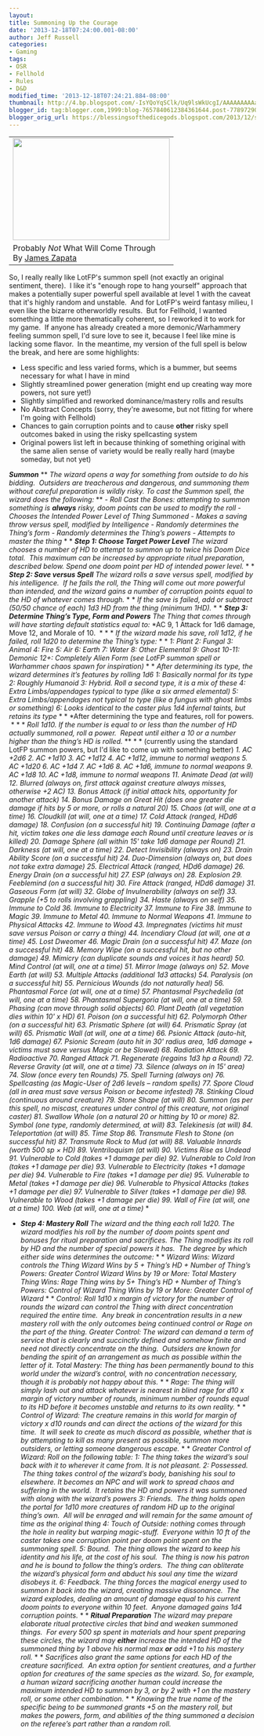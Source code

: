 ```yaml
---
layout:  
title: Summoning Up the Courage
date: '2013-12-18T07:24:00.001-08:00'
author: Jeff Russell
categories:
- Gaming
tags:
- OSR
- Fellhold
- Rules
- D&D
modified_time: '2013-12-18T07:24:21.884-08:00'
thumbnail: http://4.bp.blogspot.com/-IsYQoYqSClk/Uq9lsWkUcgI/AAAAAAAAAaU/NZexDdL44X0/s72-c/1200x782_11735_Summoning_2d_fantasy_demon_witch_magic_monster_wizard_creature_sorceress_beast_demoness_mage_pi.jpg
blogger_id: tag:blogger.com,1999:blog-7657840612384361644.post-7789729066733499042
blogger_orig_url: https://blessingsofthedicegods.blogspot.com/2013/12/summoning-up-courage.html
---
```


 <table> <tbody> <tr class="odd"> <td><a href="http://4.bp.blogspot.com/-IsYQoYqSClk/Uq9lsWkUcgI/AAAAAAAAAaU/NZexDdL44X0/s1600/1200x782_11735_Summoning_2d_fantasy_demon_witch_magic_monster_wizard_creature_sorceress_beast_demoness_mage_pi.jpg"><img src="http://4.bp.blogspot.com/-IsYQoYqSClk/Uq9lsWkUcgI/AAAAAAAAAaU/NZexDdL44X0/s320/1200x782_11735_Summoning_2d_fantasy_demon_witch_magic_monster_wizard_creature_sorceress_beast_demoness_mage_pi.jpg" width="320" height="208" /></a></td> </tr> <tr class="even"> <td>Probably <em>Not</em> What Will Come Through<br /> By <a href="http://www.jameszapata.com/">James Zapata</a></td> </tr> </tbody> </table> 
  

So, I really really like LotFP's summon spell (not exactly an original sentiment, there).  I like it's "enough rope to hang yourself" approach that makes a potentially super powerful spell available at level 1 with the caveat that it's highly random and unstable.  And for LotFP's weird fantasy milieu, I even like the bizarre otherworldly results.  But for Fellhold, I wanted something a little more thematically coherent, so I reworked it to work for my game.  If anyone has already created a more demonic/Warhammery feeling summon spell, I'd sure love to see it, because I feel like mine is lacking some flavor.  In the meantime, my version of the full spell is below the break, and here are some highlights:  
  
  

  - Less specific and less varied forms, which is a bummer, but seems
    necessary for what I have in mind
  - Slightly streamlined power generation (might end up creating way
    more powers, not sure yet!)
  - Slightly simplified and reworked dominance/mastery rolls and results
  - No Abstract Concepts (sorry, they're awesome, but not fitting for
    where I'm going with Fellhold)
  - Chances to gain corruption points and to cause **other** risky spell
    outcomes baked in using the risky spellcasting system
  - Original powers list left in because thinking of something original
    with the same alien sense of variety would be really really hard
    (maybe someday, but not yet)

  

***Summon***  **  *The wizard opens a way for something from outside to do his bidding.  Outsiders are treacherous and dangerous, and summoning them without careful preparation is wildly risky. To cast the Summon spell, the wizard does the following:*  **  *- Roll Cast the Bones: attempting to summon something is **always** risky, doom points can be used to modify the roll*  *- Chooses the Intended Power Level of Thing Summoned*  *- Makes a saving throw versus spell, modified by Intelligence*  *- Randomly determines the Thing’s form*  *- Randomly determines the Thing’s powers*  *- Attempts to master the thing*  *   *  ***Step 1: Choose Target Power Level***  *The wizard chooses a number of HD to attempt to summon up to twice his Doom Dice total.  This maximum can be increased by appropriate ritual preparation, described below. Spend one doom point per HD of intended power level.*  *   *  ***Step 2: Save versus Spell***  *The wizard rolls a save versus spell, modified by his intelligence.  If he fails the roll, the Thing will come out more powerful than intended, and the wizard gains a number of corruption points equal to the HD of whatever comes through.*  *   *  *If the save is failed, add or subtract (50/50 chance of each) 1d3 HD from the thing (minimum 1HD).*  *   *  ***Step 3: Determine Thing’s Type, Form and Powers***  *The Thing that comes through will have starting default statistics equal to:*  *AC 9, 1 Attack for 1d6 damage, Move 12, and Morale of 10.  *  *   *  *If the wizard made his save, roll 1d12, if he failed, roll 1d20 to determine the Thing’s type:*  *   *  *1: Plant*   *2: Fungal*   *3: Animal*   *4: Fire*   *5: Air*   *6: Earth*  *7: Water*   *8: Other Elemental*   *9: Ghost*  *10-11: Demonic*  *12+: Completely Alien Form (see LotFP summon spell or Warhammer chaos spawn for inspiration)*  *   *  *After determining its type, the wizard determines it’s features by rolling 1d6*  *1: Basically normal for its type*  *2: Roughly Humanoid*  *3: Hybrid. Roll a second type, it is a mix of these*  *4: Extra Limbs/appendages typical to type (like a six armed elemental)*  *5: Extra Limbs/appendages not typical to type (like a fungus with ghost limbs or something)*  *6: Looks identical to the caster plus 1d4 infernal taints, but retains its type*  *   *  *After determining the type and features, roll for powers.  *  *   *  *Roll 1d10. If the number is equal to or less than the number of HD actually summoned, roll a power.  Repeat until either a 10 or a number higher than the thing’s HD is rolled.*  **  *   *  (currently using the standard LotFP summon powers, but I'd like to come up with something better)    *1. AC +2d6*  *2. AC +1d10*  *3. AC +1d12*  *4. AC +1d12, immune to normal weapons*  *5. AC +1d20*  *6. AC +1d4*  *7. AC +1d6*  *8. AC +1d6, immune to normal weapons*  *9. AC +1d8*  *10. AC +1d8, immune to normal weapons*  *11. Animate Dead (at will)*  *12. Blurred (always on, first attack against creature always misses, otherwise +2 AC)*  *13. Bonus Attack (if initial attack hits, opportunity for another attack)*  *14. Bonus Damage on Great Hit (does one greater die damage if hits by 5 or more, or rolls a natural 20)*  *15. Chaos (at will, one at a time)*  *16. Cloudkill (at will, one at a time)*  *17. Cold Attack (ranged, HDd6 damage)*  *18. Confusion (on a successful hit)*  *19. Continuing Damage (after a hit, victim takes one die less damage each Round until creature leaves or is killed)*  *20. Damage Sphere (all within 15' take 1d6 damage per Round)*  *21. Darkness (at will, one at a time)*  *22. Detect Invisibility (always on)*  *23. Drain Ability Score (on a successful hit)*  *24. Duo-Dimension (always on, but does not take extra damage)*  *25. Electrical Attack (ranged, HDd6 damage)*  *26. Energy Drain (on a successful hit)*  *27. ESP (always on)*  *28. Explosion*  *29. Feeblemind (on a successful hit)*  *30. Fire Attack (ranged, HDd6 damage)*  *31. Gaseous Form (at will)*  *32. Globe of Invulnerability (always on self)*  *33. Grapple (+5 to rolls involving grappling)*  *34. Haste (always on self)*  *35. Immune to Cold*  *36. Immune to Electricity*  *37. Immune to Fire*  *38. Immune to Magic*  *39. Immune to Metal*  *40. Immune to Normal Weapons*  *41. Immune to Physical Attacks*  *42. Immune to Wood*  *43. Impregnates (victims hit must save versus Poison or carry a thing)*  *44. Incendiary Cloud (at will, one at a time)*  *45. Lost Dweomer*  *46. Magic Drain (on a successful hit)*  *47. Maze (on a successful hit)*  *48. Memory Wipe (on a successful hit, but no other damage)*  *49. Mimicry (can duplicate sounds and voices it has heard)*  *50. Mind Control (at will, one at a time)*  *51. Mirror Image (always on)*  *52. Move Earth (at will)*  *53. Multiple Attacks (additional 1d3 attacks)*  *54. Paralysis (on a successful hit)*  *55. Pernicious Wounds (do not naturally heal)*  *56. Phantasmal Force (at will, one at a time)*  *57. Phantasmal Psychedelia (at will, one at a time)*  *58. Phantasmal Supergoria (at will, one at a time)*  *59. Phasing (can move through solid objects)*  *60. Plant Death (all vegetation dies within 10' x HD)*  *61. Poison (on a successful hit)*  *62. Polymorph Other (on a successful hit)*  *63. Prismatic Sphere (at will)*  *64. Prismatic Spray (at will)*  *65. Prismatic Wall (at will, one at a time)*  *66. Psionic Attack (auto-hit, 1d6 damage)*  *67. Psionic Scream (auto hit in 30' radius area, 1d6 damage + victims must save versus Magic or be Slowed)*  *68. Radiation Attack*  *69. Radioactive*  *70. Ranged Attack*  *71. Regenerate (regains 1d3 hp a Round)*  *72. Reverse Gravity (at will, one at a time)*  *73. Silence (always on in 15' area)*  *74. Slow (once every ten Rounds)*  *75. Spell Turning (always on)*  *76. Spellcasting (as Magic-User of 2d6 levels – random spells)*  *77. Spore Cloud (all in area must save versus Poison or become infested)*  *78. Stinking Cloud (continuous around creature)*  *79. Stone Shape (at will)*  *80. Summon (as per this spell, no miscast, creatures under control of this creature, not original caster)*  *81. Swallow Whole (on a natural 20 or hitting by 10 or more)*  *82. Symbol (one type, randomly determined, at will)*  *83. Telekinesis (at will)*  *84. Teleportation (at will)*  *85. Time Stop*  *86. Transmute Flesh to Stone (on successful hit)*  *87. Transmute Rock to Mud (at will)*  *88. Valuable Innards (worth 500 sp × HD)*  *89. Ventriloquism (at will)*  *90. Victims Rise as Undead*  *91. Vulnerable to Cold (takes +1 damage per die)*  *92. Vulnerable to Cold Iron (takes +1 damage per die)*  *93. Vulnerable to Electricity (takes +1 damage per die)*  *94. Vulnerable to Fire (takes +1 damage per die)*  *95. Vulnerable to Metal (takes +1 damage per die)*  *96. Vulnerable to Physical Attacks (takes +1 damage per die)*  *97. Vulnerable to Silver (takes +1 damage per die)*  *98. Vulnerable to Wood (takes +1 damage per die)*  *99. Wall of Fire (at will, one at a time)*  *100. Web (at will, one at a time)*  *  
  
*  ***Step 4: Mastery Roll***  *The wizard and the thing each roll 1d20. The wizard modifies his roll by the number of doom points spent and bonuses for ritual preparation and sacrifices. The Thing modifies its roll by HD and the number of special powers it has.  The degree by which either side wins determines the outcome:*  *   *  *Wizard Wins: Wizard controls the Thing*   *Wizard Wins by 5 + Thing’s HD + Number of Thing’s Powers: Greater Control*  *Wizard Wins by 19 or More: Total Mastery*  *Thing Wins: Rage*  *Thing wins by 5+ Thing’s HD + Number of Thing’s Powers: Control of Wizard*  *Thing Wins by 19 or More: Greater Control of Wizard*  * *  *Control: Roll 1d10 x margin of victory for the number of rounds the wizard can control the Thing with direct concentration required the entire time.  Any break in concentration results in a new mastery roll with the only outcomes being continued control or Rage on the part of the thing.*  *Greater Control: The wizard can demand a term of service that is clearly and succinctly defined and somehow finite and need not directly concentrate on the thing.  Outsiders are known for bending the spirit of an arrangement as much as possible within the letter of it.*  *Total Mastery: The thing has been permanently bound to this world under the wizard’s control, with no concentration necessary, though it is probably not happy about this.*  *   *  *Rage: The thing will simply lash out and attack whatever is nearest in blind rage for d10 x margin of victory number of rounds, minimum number of rounds equal to its HD before it becomes unstable and returns to its own reality.*  *   *  *Control of Wizard: The creature remains in this world for margin of victory x d10 rounds and can direct the actions of the wizard for this time.  It will seek to create as much discord as possible, whether that is by attempting to kill as many present as possible, summon more outsiders, or letting someone dangerous escape.*  *   *  *Greater Control of Wizard: Roll on the following table:*  *1: The thing takes the wizard’s soul back with it to wherever it came from. It is not pleasant.*  *2: Possessed.  The thing takes control of the wizard’s body, banishing his soul to elsewhere. It becomes an NPC and will work to spread chaos and suffering in the world.  It retains the HD and powers it was summoned with along with the wizard’s powers*  *3: Friends.  The thing holds open the portal for 1d10 more creatures of random HD up to the original thing’s own.  All will be enraged and will remain for the same amount of time as the original thing*  *4: Touch of Outside: nothing comes through the hole in reality but warping magic-stuff.  Everyone within 10 ft of the caster takes one corruption point per doom point spent on the summoning spell.*  *5: Bound.  The thing allows the wizard to keep his identity and his life, at the cost of his soul.  The thing is now his patron and he is bound to follow the thing’s orders.  The thing can obliterate the wizard’s physical form and abduct his soul any time the wizard disobeys it.*  *6: Feedback. The thing forces the magical energy used to summon it back into the wizard, creating massive dissonance.  The wizard explodes, dealing an amount of damage equal to his current doom points to everyone within 10 feet.  Anyone damaged gains 1d4 corruption points.*  *   *  ***Ritual Preparation***  *The wizard may prepare elaborate ritual protective circles that bind and weaken summoned things.  For every 500 sp spent in materials and hour spent preparing these circles, the wizard may **either** increase the intended HD of the summoned thing by 1 above his normal max **or** add +1 to his mastery roll.*  *   *  *Sacrifices also grant the same options for each HD of the creature sacrificed.  An extra option for sentient creatures, and a further option for creatures of the same species as the wizard. So, for example, a human wizard sacrificing another human could increase the maximum intended HD to summon by 3, or by 2 with +1 on the mastery roll, or some other combination.*  *   *  *Knowing the true name of the specific being to be summoned grants +5 on the mastery roll, but makes the powers, form, and abilities of the thing summoned a decision on the referee’s part rather than a random roll.* 

